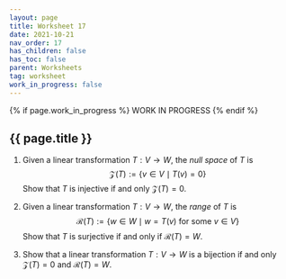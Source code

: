 ```yaml
---
layout: page
title: Worksheet 17
date: 2021-10-21
nav_order: 17
has_children: false
has_toc: false
parent: Worksheets
tag: worksheet
work_in_progress: false 
---
```


{% if page.work_in_progress %}
    WORK IN PROGRESS
{% endif %}

## {{ page.title }}

1. Given a linear transformation $T : V \to W$, the _null space_ of $T$ is 
$$
    \mathcal Z(T) := \lbrace v \in V \mid T(v) = 0 \rbrace 
$$
Show that $T$ is injective if and only $\mathcal Z(T) = 0$. 

2. Given a linear transformation $T: V \to W$, the _range_ of $T$ is 
$$
    \mathcal R(T) := \lbrace w \in W \mid w = T(v) \text{ for some } v \in V \rbrace 
$$
Show that $T$ is surjective if and only if $\mathcal R(T) = W$. 

3. Show that a linear transformation $T: V \to W$ is a bijection 
if and only $\mathcal Z(T) = 0$ and $\mathcal R(T) = W$. 
